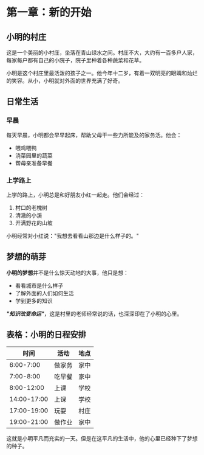 # 第一章：新的开始

## 小明的村庄

这是一个美丽的小村庄，坐落在青山绿水之间。村庄不大，大约有一百多户人家，每家每户都有自己的小院子，院子里种着各种蔬菜和花草。

小明是这个村庄里最活泼的孩子之一。他今年十二岁，有着一双明亮的眼睛和灿烂的笑容。从小，小明就对外面的世界充满了好奇。

## 日常生活

### 早晨

每天早晨，小明都会早早起床，帮助父母干一些力所能及的家务活。他会：

- 喂鸡喂鸭
- 浇菜园里的蔬菜  
- 帮母亲准备早餐

### 上学路上

上学的路上，小明总是和好朋友小红一起走。他们会经过：

1. 村口的老槐树
2. 清澈的小溪
3. 开满野花的山坡

小明经常对小红说："我想去看看山那边是什么样子的。"

## 梦想的萌芽

**小明的梦想**并不是什么惊天动地的大事，他只是想：

- 看看城市是什么样子
- 了解外面的人们如何生活
- 学到更多的知识

***"知识改变命运"***，这是村里的老师经常说的话，也深深印在了小明的心里。

## 表格：小明的日程安排

| 时间 | 活动 | 地点 |
|------|------|------|
| 6:00-7:00 | 做家务 | 家中 |
| 7:00-8:00 | 吃早餐 | 家中 |
| 8:00-12:00 | 上课 | 学校 |
| 14:00-17:00 | 上课 | 学校 |
| 17:00-19:00 | 玩耍 | 村庄 |
| 19:00-21:00 | 做作业 | 家中 |

这就是小明平凡而充实的一天。但是在这平凡的生活中，他的心里已经种下了梦想的种子。
